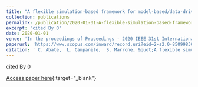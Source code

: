 ```yaml
---
title: "A flexible simulation-based framework for model-based/data-driven dependability evaluation"
collection: publications
permalink: /publication/2020-01-01-A-flexible-simulation-based-framework-for-model-baseddata-driven-dependability-evaluation
excerpt: 'cited By 0'
date: 2020-01-01
venue: 'In the proceedings of Proceedings - 2020 IEEE 31st International Symposium on Software Reliability Engineering Workshops, ISSREW 2020'
paperurl: 'https://www.scopus.com/inward/record.uri?eid=2-s2.0-85099830276&doi=10.1109%2fISSREW51248.2020.00083&partnerID=40&md5=8c06e5bedcaf6159251a6c79a3d7a446'
citation: ' C. Abate,  L. Campanile,  S. Marrone, &quot;A flexible simulation-based framework for model-based/data-driven dependability evaluation.&quot; In the proceedings of Proceedings - 2020 IEEE 31st International Symposium on Software Reliability Engineering Workshops, ISSREW 2020, 2020.'
---
```

cited By 0

[Access paper here](https://www.scopus.com/inward/record.uri?eid=2-s2.0-85099830276&doi=10.1109%2fISSREW51248.2020.00083&partnerID=40&md5=8c06e5bedcaf6159251a6c79a3d7a446){:target="_blank"}

